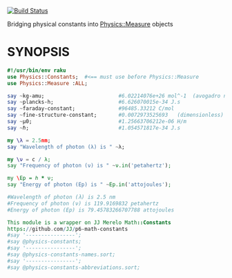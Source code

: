 [![Build Status](https://app.travis-ci.com/p6steve/raku-Physics-Constants.svg?branch=master)](https://app.travis-ci.com/p6steve/raku-Physics-Constants)

Bridging physical constants into [Physics::Measure](https://github.com/p6steve/raku-Physics-Measure) objects

# SYNOPSIS

```raku
#!/usr/bin/env raku
use Physics::Constants;  #<== must use before Physics::Measure
use Physics::Measure :ALL;

say ~kg-amu;                        #6.02214076e+26 mol^-1  (avogadro number = Na)
say ~plancks-h;                     #6.626070015e-34 J.s
say ~faraday-constant;              #96485.33212 C/mol
say ~fine-structure-constant;       #0.0072973525693   (dimensionless)
say ~μ0;                            #1.25663706212e-06 H/m
say ~ℏ;                             #1.054571817e-34 J.s

my \λ = 2.5nm;
say "Wavelength of photon (λ) is " ~λ;

my \ν = c / λ;
say "Frequency of photon (ν) is " ~ν.in('petahertz');

my \Ep = ℎ * ν;
say "Energy of photon (Ep) is " ~Ep.in('attojoules');

#Wavelength of photon (λ) is 2.5 nm
#Frequency of photon (ν) is 119.9169832 petahertz
#Energy of photon (Ep) is 79.45783266707788 attojoules

This module is a wrapper on JJ Merelo Math::Constants
https://github.com/JJ/p6-math-constants
#say '----------------';
#say @physics-constants;
#say '----------------';
#say @physics-constants-names.sort;
#say '----------------';
#say @physics-constants-abbreviations.sort;
```

